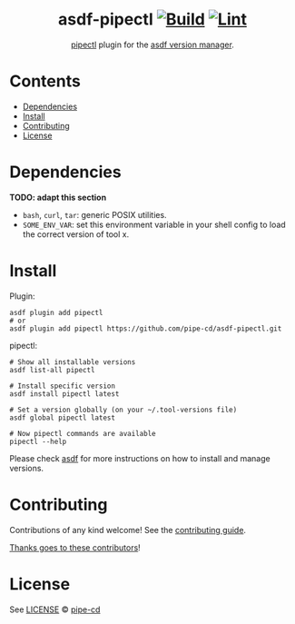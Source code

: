 <div align="center">

# asdf-pipectl [![Build](https://github.com/pipe-cd/asdf-pipectl/actions/workflows/build.yml/badge.svg)](https://github.com/pipe-cd//asdf-pipectl/actions/workflows/build.yml) [![Lint](https://github.com/pipe-cd/asdf-pipectl/actions/workflows/lint.yml/badge.svg)](https://github.com/pipe-cd/asdf-pipectl/actions/workflows/lint.yml)

[pipectl](https://github.com/pipe-cd/pipecd) plugin for the [asdf version manager](https://asdf-vm.com).

</div>

# Contents

- [Dependencies](#dependencies)
- [Install](#install)
- [Contributing](#contributing)
- [License](#license)

# Dependencies

**TODO: adapt this section**

- `bash`, `curl`, `tar`: generic POSIX utilities.
- `SOME_ENV_VAR`: set this environment variable in your shell config to load the correct version of tool x.

# Install

Plugin:
```
asdf plugin add pipectl
# or
asdf plugin add pipectl https://github.com/pipe-cd/asdf-pipectl.git
```

pipectl:
```
# Show all installable versions
asdf list-all pipectl

# Install specific version
asdf install pipectl latest

# Set a version globally (on your ~/.tool-versions file)
asdf global pipectl latest

# Now pipectl commands are available
pipectl --help
```

Please check [asdf](https://github.com/asdf-vm/asdf#readme) for more instructions on how to
install and manage versions.

# Contributing

Contributions of any kind welcome! See the [contributing guide](contributing.md).

[Thanks goes to these contributors](https://github.com/pipe-cd/asdf-pipectl/graphs/contributors)!

# License

See [LICENSE](LICENSE) © [pipe-cd](https://github.com/pipe-cd/)
